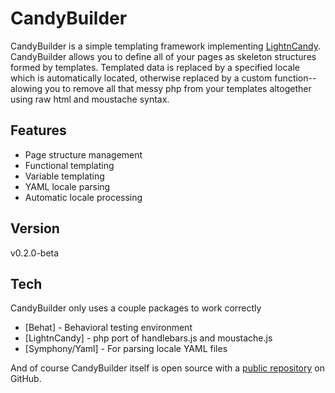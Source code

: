 # CandyBuilder

CandyBuilder is a simple templating framework implementing [LightnCandy](https://github.com/zordius/lightncandy). CandyBuilder allows you to define all of your pages as skeleton structures formed by templates. Templated data is replaced by a specified locale which is automatically located, otherwise replaced by a custom function--alowing you to remove all that messy php from your templates altogether using raw html and moustache syntax.

## Features
- Page structure management
- Functional templating
- Variable templating
- YAML locale parsing
- Automatic locale processing

## Version
v0.2.0-beta

## Tech

CandyBuilder only uses a couple packages to work correctly

* [Behat] - Behavioral testing environment
* [LightnCandy] - php port of handlebars.js and moustache.js
* [Symphony/Yaml] - For parsing locale YAML files

And of course CandyBuilder itself is open source with a [public repository](https://github.com/warent/candybuilder) on GitHub.